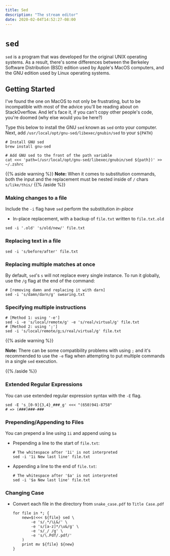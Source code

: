 ```yaml
---
title: Sed
description: "The stream editor"
date: 2020-02-04T14:52:27-08:00
---
```


# `sed`

`sed` is a program that was developed for the original UNIX operating systems. As a result, there's some differences between the Berkeley Software Distribution (BSD) edition used by Apple's MacOS computers, and the GNU edition used by Linux operating systems.

## Getting Started

I've found the one on MacOS to not only be frustrating, but to be incompatible with most of the advice you'll be reading about on StackOverflow. And let's face it, if you can't copy other people's code, you're doomed (why else would you be here?)

Type this below to install the GNU `sed` known as `sed` onto your computer.
Next, add `/usr/local/opt/gnu-sed/libexec/gnubin/sed` to your `${PATH}`

```shell
# Install GNU sed
brew install gnu-sed

# Add GNU sed to the front of the path variable
cat <<< 'path=(/usr/local/opt/gnu-sed/libexec/gnubin/sed ${path})' >> ~/.zshrc
```

{{% aside warning %}}
**Note:** When it comes to substitution commands, both the input and the
replacement must be nested inside of `/` chars `s/like/this/`
{{% /aside %}}


### Making changes to a file

Include the `-i` flag have `sed` perform the substitution *in-place*

* In-place replacement, with a backup of `file.txt` written to `file.txt.old`

```shell
sed -i '.old' 's/old/new/' file.txt
```

### Replacing text in a file

```shell
sed -i 's/before/after' file.txt
```

### Replacing multiple matches at once

By default, `sed`'s `s` will not replace every single instance. To run it globally, use the `/g` flag at the end of the command:

```shell
# [removing damn and replacing it with darn]
sed -i 's/damn/darn/g' swearing.txt
```

### Specifying multiple instructions

```shell
# [Method 1: using '-e']
sed -i -e 's/local/remote/g' -e 's/real/virtual/g' file.txt
# [Method 2: using ';']
sed -i 's/local/remote/g;s/real/virtual/g' file.txt
```

{{% aside warning %}}

**Note:** There can be some compatibility problems with using `;` and it's recommended to use the `-e` flag when attempting to put multiple commands in a single `sed` execution.

{{% /aside %}}

### Extended Regular Expressions

You can use extended regular expression syntax with the `-E` flag.

```shell
sed -E 's_[0-9]{3,4}_###_g' <<< "(650)941-8758"
# => (###)###-###
```

### Prepending/Appending to Files

You can prepend a line using `1i` and append using `$a`

* Prepending a line to the start of `file.txt`:

  ```shell
  # The whitespace after '1i' is not interpreted
  sed -i '1i New last line' file.txt
  ```

* Appending a line to the end of `file.txt`:

  ```shell
  # The whitespace after '$a' is not interpreted
  sed -i '$a New last line' file.txt
  ```


### Changing Case

* Convert each file in the directory from `snake_case.pdf` to `Title Case.pdf`

    ```shell
    for file in *; {
        new=$(<<< ${file} sed \
            -e 's/.*/\L&/' \
            -e 's/[a-z]*/\u&/g' \
            -e 's/_/ /g' \
            -e 's/\.Pdf/.pdf/'
        )
        print mv ${file} ${new}
    }
    ```
